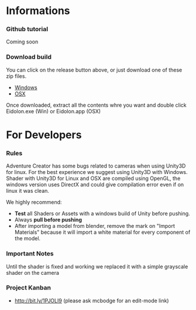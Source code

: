 # Informations

### Github tutorial
Coming soon

### Download build
You can click on the release button above, or just download one of these zip files.
* <a href="https://github.com/mcbodge/eidolon/releases/download/prototype/Windows-stable.zip">Windows</a>
* <a href="https://github.com/mcbodge/eidolon/releases/download/prototype/OSX-stable.zip">OSX</a>

Once downloaded, extract all the contents whre you want and double click Eidolon.exe (Win) or Eidolon.app (OSX)

# For Developers

### Rules
Adventure Creator has some bugs related to cameras when using Unity3D for linux. For the best experience we suggest using Unity3D with Windows.
Shader with Unity3D for Linux and OSX are compiled using OpenGL, the windows version uses DirectX and could give compilation error even if on linux it was clean.

We highly recommend:
* <b>Test</b> all Shaders or Assets with a windows build of Unity before pushing.
* Always <b>pull before pushing</b>
* After importing a model from blender, remove the mark on "Import Materials" because it will import a white material for every component of the model.

### Important Notes
Until the shader is fixed and working we replaced it with a simple grayscale shader on the camera

### Project Kanban
* http://bit.ly/1PJOLI9 (please ask mcbodge for an edit-mode link)
